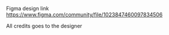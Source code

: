 Figma design link https://www.figma.com/community/file/1023847460097834506

All credits goes to the designer 